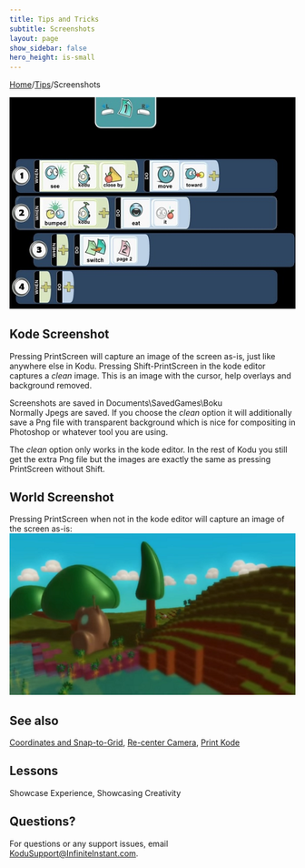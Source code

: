 ```yaml
---
title: Tips and Tricks
subtitle: Screenshots
layout: page
show_sidebar: false
hero_height: is-small
---
```


[Home](..)/[Tips](.)/Screenshots

![Screenshot](screenshot.jpg)

## Kode Screenshot

Pressing PrintScreen will capture an image of the screen as-is, just like anywhere else in Kodu. Pressing Shift-PrintScreen in the kode editor captures a *clean* image.  This is an image with the cursor, help overlays and background removed.

Screenshots are saved in Documents\SavedGames\Boku<br>
Normally Jpegs are saved. If you choose the *clean* option it will additionally save a Png file with transparent background which is nice for compositing in Photoshop or whatever tool you are using.

The *clean* option only works in the kode editor. In the rest of Kodu you still get the extra Png file but the images are exactly the same as pressing PrintScreen without Shift.

## World Screenshot
Pressing PrintScreen when not in the kode editor will capture an image of the screen as-is:
![World Screenshot](screenshot_world.png)

## See also
[Coordinates and Snap-to-Grid](coordinates), [Re-center Camera](center), [Print Kode](print_kode) 

## Lessons
Showcase Experience, Showcasing Creativity 

## Questions?
For questions or any support issues, email <KoduSupport@InfiniteInstant.com>.
 

 

   

